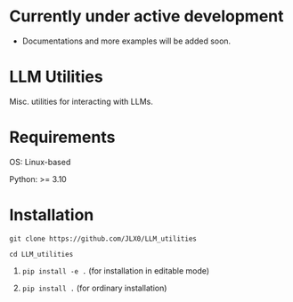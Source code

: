 # Currently under active development

- Documentations and more examples will be added soon.

# LLM Utilities

Misc. utilities for interacting with LLMs.

# Requirements

OS: Linux-based

Python: >= 3.10

# Installation

`git clone https://github.com/JLX0/LLM_utilities`

`cd LLM_utilities`

1. `pip install -e .` (for installation in editable mode)

2. `pip install .` (for ordinary installation)


